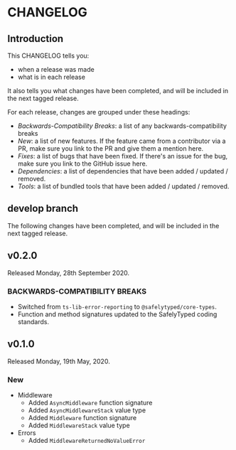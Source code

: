 # CHANGELOG

## Introduction

This CHANGELOG tells you:

* when a release was made
* what is in each release

It also tells you what changes have been completed, and will be included in the next tagged release.

For each release, changes are grouped under these headings:

* _Backwards-Compatibility Breaks_: a list of any backwards-compatibility breaks
* _New_: a list of new features. If the feature came from a contributor via a PR, make sure you link to the PR and give them a mention here.
* _Fixes_: a list of bugs that have been fixed. If there's an issue for the bug, make sure you link to the GitHub issue here.
* _Dependencies_: a list of dependencies that have been added / updated / removed.
* _Tools_: a list of bundled tools that have been added / updated / removed.

## develop branch

The following changes have been completed, and will be included in the next tagged release.

## v0.2.0

Released Monday, 28th September 2020.

### BACKWARDS-COMPATIBILITY BREAKS

* Switched from `ts-lib-error-reporting` to `@safelytyped/core-types`.
* Function and method signatures updated to the SafelyTyped coding standards.

## v0.1.0

Released Monday, 19th May, 2020.

### New

* Middleware
  - Added `AsyncMiddleware` function signature
  - Added `AsyncMiddlewareStack` value type
  - Added `Middleware` function signature
  - Added `MiddlewareStack` value type
* Errors
  - Added `MiddlewareReturnedNoValueError`
